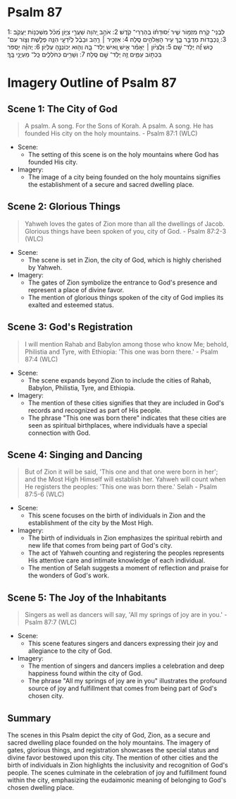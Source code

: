 # Psalm 87
1: לִבְנֵי־ קֹ֭רַח מִזְמ֣וֹר שִׁ֑יר יְ֝סוּדָת֗וֹ בְּהַרְרֵי־ קֹֽדֶשׁ׃
2: אֹהֵ֣ב יְ֭הוָה שַׁעֲרֵ֣י צִיּ֑וֹן מִ֝כֹּ֗ל מִשְׁכְּנ֥וֹת יַעֲקֹֽב׃
3: נִ֭כְבָּדוֹת מְדֻבָּ֣ר בָּ֑ךְ עִ֖יר הָאֱלֹהִ֣ים סֶֽלָה׃
4: אַזְכִּ֤יר ׀ רַ֥הַב וּבָבֶ֗ל לְֽיֹ֫דְעָ֥י הִנֵּ֤ה פְלֶ֣שֶׁת וְצ֣וֹר עִם־ כּ֑וּשׁ זֶ֝֗ה יֻלַּד־ שָֽׁם׃
5: וּֽלֲצִיּ֨וֹן ׀ יֵאָמַ֗ר אִ֣ישׁ וְ֭אִישׁ יֻלַּד־ בָּ֑הּ וְה֖וּא יְכוֹנְנֶ֣הָ עֶלְיֽוֹן׃
6: יְֽהוָ֗ה יִ֭סְפֹּר בִּכְת֣וֹב עַמִּ֑ים זֶ֖ה יֻלַּד־ שָׁ֣ם סֶֽלָה׃
7: וְשָׁרִ֥ים כְּחֹלְלִ֑ים כָּֽל־ מַעְיָנַ֥י בָּֽךְ׃

# Imagery Outline of Psalm 87

## Scene 1: The City of God

> A psalm. A song. For the Sons of Korah. A psalm. A song. He has founded His city on the holy mountains. - Psalm 87:1 (WLC)

- Scene:
  - The setting of this scene is on the holy mountains where God has founded His city.
- Imagery:
  - The image of a city being founded on the holy mountains signifies the establishment of a secure and sacred dwelling place.

## Scene 2: Glorious Things

> Yahweh loves the gates of Zion more than all the dwellings of Jacob. Glorious things have been spoken of you, city of God. - Psalm 87:2-3 (WLC)

- Scene:
  - The scene is set in Zion, the city of God, which is highly cherished by Yahweh.
- Imagery:
  - The gates of Zion symbolize the entrance to God's presence and represent a place of divine favor.
  - The mention of glorious things spoken of the city of God implies its exalted and esteemed status.

## Scene 3: God's Registration

> I will mention Rahab and Babylon among those who know Me; behold, Philistia and Tyre, with Ethiopia: 'This one was born there.' - Psalm 87:4 (WLC)

- Scene:
  - The scene expands beyond Zion to include the cities of Rahab, Babylon, Philistia, Tyre, and Ethiopia.
- Imagery:
  - The mention of these cities signifies that they are included in God's records and recognized as part of His people.
  - The phrase "This one was born there" indicates that these cities are seen as spiritual birthplaces, where individuals have a special connection with God.

## Scene 4: Singing and Dancing

> But of Zion it will be said, 'This one and that one were born in her'; and the Most High Himself will establish her. Yahweh will count when He registers the peoples: 'This one was born there.' Selah - Psalm 87:5-6 (WLC)

- Scene:
  - This scene focuses on the birth of individuals in Zion and the establishment of the city by the Most High.
- Imagery:
  - The birth of individuals in Zion emphasizes the spiritual rebirth and new life that comes from being part of God's city.
  - The act of Yahweh counting and registering the peoples represents His attentive care and intimate knowledge of each individual.
  - The mention of Selah suggests a moment of reflection and praise for the wonders of God's work.

## Scene 5: The Joy of the Inhabitants

> Singers as well as dancers will say, 'All my springs of joy are in you.' - Psalm 87:7 (WLC)

- Scene:
  - This scene features singers and dancers expressing their joy and allegiance to the city of God.
- Imagery:
  - The mention of singers and dancers implies a celebration and deep happiness found within the city of God.
  - The phrase "All my springs of joy are in you" illustrates the profound source of joy and fulfillment that comes from being part of God's chosen city.

## Summary

The scenes in this Psalm depict the city of God, Zion, as a secure and sacred dwelling place founded on the holy mountains. The imagery of gates, glorious things, and registration showcases the special status and divine favor bestowed upon this city. The mention of other cities and the birth of individuals in Zion highlights the inclusivity and recognition of God's people. The scenes culminate in the celebration of joy and fulfillment found within the city, emphasizing the eudaimonic meaning of belonging to God's chosen dwelling place.